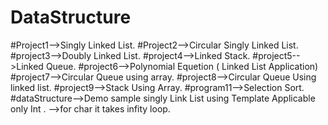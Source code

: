 # DataStructure
#Project1-->Singly Linked List.
#Project2-->Circular Singly Linked List.
#project3-->Doubly Linked List.
#project4-->Linked Stack.
#project5-->Linked Queue.
#project6-->Polynomial Equetion ( Linked List Application)
#project7-->Circular Queue using array.
#project8-->Circular Queue Using linked list.
#project9-->Stack Using Array.
#program11-->Selection Sort.
#dataStructure-->Demo sample singly Link List using Template Applicable only Int .
              -->for char it takes infity loop.
